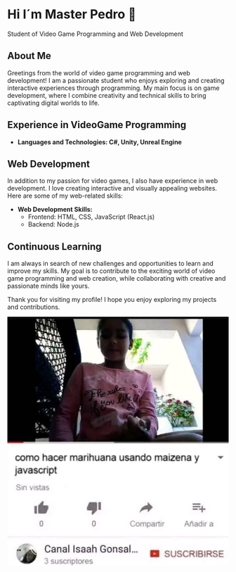 # Hi I´m Master Pedro 👋


Student of Video Game Programming and Web Development

## About Me

Greetings from the world of video game programming and web development! I am a passionate student who enjoys exploring and creating interactive experiences through programming. My main focus is on game development, where I combine creativity and technical skills to bring captivating digital worlds to life.

## Experience in VideoGame Programming

- **Languages and Technologies: C#, Unity, Unreal Engine**

## Web Development

In addition to my passion for video games, I also have experience in web development. I love creating interactive and visually appealing websites. Here are some of my web-related skills:

- **Web Development Skills:**
  - Frontend: HTML, CSS, JavaScript (React.js)
  - Backend: Node.js


## Continuous Learning

I am always in search of new challenges and opportunities to learn and improve my skills. My goal is to contribute to the exciting world of video game programming and web creation, while collaborating with creative and passionate minds like yours.

Thank you for visiting my profile! I hope you enjoy exploring my projects and contributions.


![Shitpost](/Multimedia/IMG-1377.JPG)

